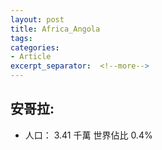 ```yaml
---
layout: post
title: Africa_Angola
tags: 
categories:
- Article
excerpt_separator:  <!--more-->
---
```

## 安哥拉:
- 人口： 3.41 千萬 世界佔比 0.4%